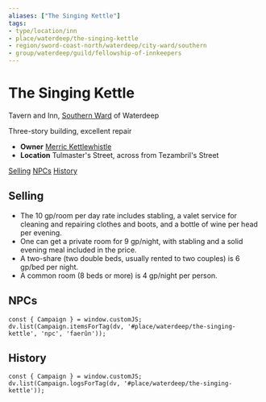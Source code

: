 ```yaml
---
aliases: ["The Singing Kettle"]
tags: 
- type/location/inn
- place/waterdeep/the-singing-kettle
- region/sword-coast-north/waterdeep/city-ward/southern
- group/waterdeep/guild/fellowship-of-innkeepers
---
```

# The Singing Kettle
<span class="subhead">Tavern and Inn, [Southern Ward](heist/waterdeep/places/southern-ward.md) of Waterdeep</span>

Three-story building, excellent repair

- **Owner** [Merric Kettlewhistle](../npcs/salibuck-family.md)
- **Location** Tulmaster's Street, across from Tezambril's Street

<span class="nav">[Selling](#Selling) [NPCs](#NPCs) [History](#History)</span>
## Selling
- The 10 gp/room per day rate includes stabling, a valet service for cleaning and repairing clothes and boots, and a bottle of wine per head per evening.
- One can get a private room for 9 gp/night, with stabling and a solid evening meal included in the price. 
- A two-share (two double beds, usually rented to two couples) is 6 gp/bed per night. 
- A common room (8 beds or more) is 4 gp/night per person.

## NPCs
```dataviewjs
const { Campaign } = window.customJS;
dv.list(Campaign.itemsForTag(dv, '#place/waterdeep/the-singing-kettle', 'npc', 'faerûn'));
```

## History
```dataviewjs
const { Campaign } = window.customJS;
dv.list(Campaign.logsForTag(dv, '#place/waterdeep/the-singing-kettle'));
```